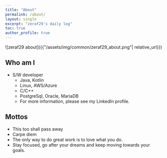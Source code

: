 ```yaml
---
title: "About"
permalink: /about/
layout: single
excerpt: "zeraf29's daily log"
toc: true
author_profile: true
---
```

![zeraf29 about]({{"/assets/img/common/zeraf29_about.png"| relative_url}})

## Who am I 
   - S/W developer
     - Java, Kotlin
     - Linux, AWS/Azure
     - C/C++
     - PostgreSql, Oracle, MariaDB
     - For more information, please see my LinkedIn profile.

## Mottos
   - This too shall pass away 
   - Carpe diem
   - The only way to do great work is to love what you do.
   - Stay focused, go after your dreams and keep moving towards your goals.